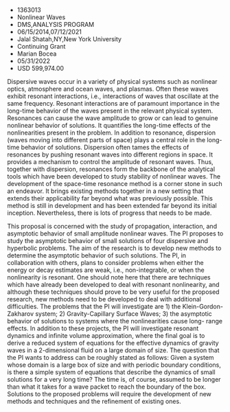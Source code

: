 
* 1363013
* Nonlinear Waves
* DMS,ANALYSIS PROGRAM
* 06/15/2014,07/12/2021
* Jalal Shatah,NY,New York University
* Continuing Grant
* Marian Bocea
* 05/31/2022
* USD 599,974.00

Dispersive waves occur in a variety of physical systems such as nonlinear
optics, atmosphere and ocean waves, and plasmas. Often these waves exhibit
resonant interactions, i.e., interactions of waves that oscillate at the same
frequency. Resonant interactions are of paramount importance in the long-time
behavior of the waves present in the relevant physical system. Resonances can
cause the wave amplitude to grow or can lead to genuine nonlinear behavior of
solutions. It quantifies the long-time effects of the nonlinearities present in
the problem. In addition to resonance, dispersion (waves moving into different
parts of space) plays a central role in the long-time behavior of solutions.
Dispersion often tames the effects of resonances by pushing resonant waves into
different regions in space. It provides a mechanism to control the amplitude of
resonant waves. Thus, together with dispersion, resonances form the backbone of
the analytical tools which have been developed to study stability of nonlinear
waves. The development of the space-time resonance method is a corner stone in
such an endeavor. It brings existing methods together in a new setting that
extends their applicability far beyond what was previously possible. This method
is still in development and has been extended far beyond its initial inception.
Nevertheless, there is lots of progress that needs to be made.



This proposal is concerned with the study of propagation, interaction, and
asymptotic behavior of small amplitude nonlinear waves. The PI proposes to study
the asymptotic behavior of small solutions of four dispersive and hyperbolic
problems. The aim of the research is to develop new methods to determine the
asymptotic behavior of such solutions. The PI, in collaboration with others,
plans to consider problems when either the energy or decay estimates are weak,
i.e., non-integrable, or when the nonlinearity is resonant. One should note here
that there are techniques which have already been developed to deal with
resonant nonlinearity, and although these techniques should prove to be very
useful for the proposed research, new methods need to be developed to deal with
additional difficulties. The problems that the PI will investigate are 1) the
Klein-Gordon-Zakharov system; 2) Gravity-Capillary Surface Waves; 3) the
asymptotic behavior of solutions to systems where the nonlinearities cause long-
range effects. In addition to these projects, the PI will investigate resonant
dynamics and infinite volume approximation, where the final goal is to derive a
reduced system of equations for the effective dynamics of gravity waves in a
2-dimensional fluid on a large domain of size. The question that the PI wants to
address can be roughly stated as follows: Given a system whose domain is a large
box of size and with periodic boundary conditions, is there a simple system of
equations that describe the dynamics of small solutions for a very long time?
The time is, of course, assumed to be longer than what it takes for a wave
packet to reach the boundary of the box. Solutions to the proposed problems will
require the development of new methods and techniques and the refinement of
existing ones.
